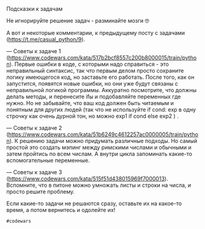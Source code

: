 Подсказки к задачам

Не игнорируйте решение задач - разминайте мозги 🤓

А вот и некоторые комментарии, к предыдущему посту с задачами (https://t.me/casual_python/9).

— Советы к задаче 1 (https://www.codewars.com/kata/517b2bcf8557c200b8000015/train/python). Первые ошибки в коде, с которыми надо справиться - это неправильный синтаксис, так что первым делом просто сохраните логику имеющегося код, но заставьте его работать. После того, как он запустится, появятся новые ошибки, но они уже будут связаны с неправильной логикой программы. Аккуратно посмотрите, что должны делать методы, и перенесите ifы и подобавляйте переменных где нужно. Но не забывайте, что ваш код должен быть читаемым и понятным для других людей (так что не используйте if cond: exp в одну строчку как очень дурной тон, но можно exp1 if cond else exp2 ) .

— Советы к задаче 2 (https://www.codewars.com/kata/51b6249c4612257ac0000005/train/python).  К решению задачи можно придумать различные подходы. Но самый простой это создать мэпинг между римскими числами и обычными и затем пройтись по всем числам. А внутри цикла запоминать какие-то вспомогательные переменные. 

— Советы к задаче 3 (https://www.codewars.com/kata/515f51d438015969f7000013). Вспомните, что в питоне можно умножать листы и строки на числа, и просто решите проблему.

Если какие-то задачи не решаются сразу, оставьте их на какое-то время, а потом вернитесь и одолейте их!

    #codewars